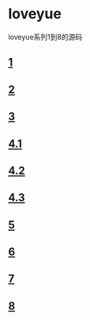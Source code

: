 # loveyue
loveyue系列1到8的源码


## [1](https://fedemo.top/loveyue/1/index.html)    

## [2](https://fedemo.top/loveyue/2/index.html)   

## [3](https://fedemo.top/loveyue/3/index.html)   

## [4.1](https://fedemo.top/loveyue/4/index1.html)   

## [4.2](https://fedemo.top/loveyue/4/index2.html)   

## [4.3](https://fedemo.top/loveyue/4/index3.html)     

## [5](https://fedemo.top/loveyue/5/index.html)    

## [6](https://fedemo.top/loveyue/6/index.html)    

## [7](https://fedemo.top/loveyue/7/index.html)    

## [8](https://fedemo.top/loveyue/8/index.html)    


